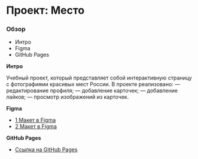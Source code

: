 # Проект: Место

### Обзор
* Интро
* Figma
* GitHub Pages

**Интро**

Учебный проект, который представляет собой интерактивную страницу с фотографиями красивых мест России.
В проекте реализовано:
— редактирование профиля;
— добавление карточек;
— добавление лайков;
— просмотр изображений из карточек.

**Figma**

* [1 Макет в Figma](https://www.figma.com/file/2cn9N9jSkmxD84oJik7xL7/JavaScript.-Sprint-4?type=design&node-id=28212-326&t=rhQRZHcEHl4gTtn9-0A0)
* [2 Макет в Figma](https://www.figma.com/file/bjyvbKKJN2naO0ucURl2Z0/JavaScript.-Sprint-5?type=design&node-id=50160-172&mode=design&t=V7TfunlPxrpQEDmn-0)


**GitHub Pages**

* [Ссылка на GitHub Pages](https://ichemakina.github.io/mesto/)